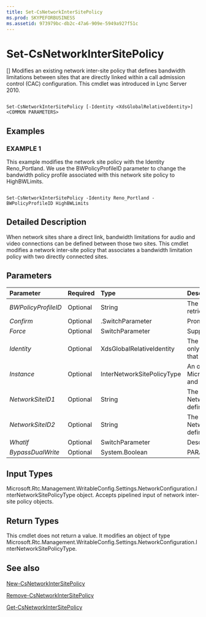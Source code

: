 ```yaml
---
title: Set-CsNetworkInterSitePolicy
ms.prod: SKYPEFORBUSINESS
ms.assetid: 973979bc-db2c-47a6-909e-5949a927f51c
---
```



# Set-CsNetworkInterSitePolicy
[]
Modifies an existing network inter-site policy that defines bandwidth limitations between sites that are directly linked within a call admission control (CAC) configuration. This cmdlet was introduced in Lync Server 2010.
  
    
    


```

Set-CsNetworkInterSitePolicy [-Identity <XdsGlobalRelativeIdentity>] <COMMON PARAMETERS>

```


## Examples


  
    
    

### EXAMPLE 1

This example modifies the network site policy with the Identity Reno_Portland. We use the BWPolicyProfileID parameter to change the bandwidth policy profile associated with this network site policy to HighBWLimits.
  
    
    

```

Set-CsNetworkInterSitePolicy -Identity Reno_Portland -BWPolicyProfileID HighBWLimits
```


## Detailed Description

When network sites share a direct link, bandwidth limitations for audio and video connections can be defined between those two sites. This cmdlet modifies a network inter-site policy that associates a bandwidth limitation policy with two directly connected sites.
  
    
    

## Parameters



|**Parameter**|**Required**|**Type**|**Description**|
|:-----|:-----|:-----|:-----|
| _BWPolicyProfileID_ <br/> |Optional  <br/> |String  <br/> |The Identity of the bandwidth policy profile that will define the limitations for this site policy. You can retrieve a list of available profiles by calling the **Get-CsNetworkBandwidthPolicyProfile** cmdlet. <br/> |
| _Confirm_ <br/> |Optional  <br/> |.SwitchParameter  <br/> |Prompts you for confirmation before executing the command.  <br/> |
| _Force_ <br/> |Optional  <br/> |SwitchParameter  <br/> |Suppresses any confirmation prompts that would otherwise be displayed before making changes.  <br/> |
| _Identity_ <br/> |Optional  <br/> |XdsGlobalRelativeIdentity  <br/> |The unique identifier of the network site policy you want to modify. Network site policies are created only at the global scope, so this identifier does not need to specify a scope. Instead, it contains a string that is a unique name that identifies that site policy.  <br/> |
| _Instance_ <br/> |Optional  <br/> |InterNetworkSitePolicyType  <br/> |An object reference to a site policy that has been modified in memory. This object must be of type Microsoft.Rtc.Management.WritableConfig.Settings.NetworkConfiguration.InterNetworkSitePolicyType, and can be retrieved by calling the **Get-CsNetworkInterSitePolicy** cmdlet. <br/> |
| _NetworkSiteID1_ <br/> |Optional  <br/> |String  <br/> |The Identity (NetworkSiteID) of one of the two sites associated with this policy. The combination of NetworkSiteID1 and NetworkSiteID2 must be unique (for example, you can't have two site policies defined that connect Reno and Portland).  <br/> |
| _NetworkSiteID2_ <br/> |Optional  <br/> |String  <br/> |The Identity (NetworkSiteID) of one of the two sites associated with this policy. The combination of NetworkSiteID1 and NetworkSiteID2 must be unique (for example, you can't have two site policies defined that connect Reno and Portland).  <br/> |
| _WhatIf_ <br/> |Optional  <br/> |SwitchParameter  <br/> |Describes what would happen if you executed the command without actually executing the command.  <br/> |
| _BypassDualWrite_ <br/> |Optional  <br/> |System.Boolean  <br/> |PARAMVALUE: $true | $false  <br/> |
   

## Input Types

Microsoft.Rtc.Management.WritableConfig.Settings.NetworkConfiguration.InterNetworkSitePolicyType object. Accepts pipelined input of network inter-site policy objects.
  
    
    

## Return Types

This cmdlet does not return a value. It modifies an object of type Microsoft.Rtc.Management.WritableConfig.Settings.NetworkConfiguration.InterNetworkSitePolicyType.
  
    
    

## See also


#### 


  
    
    
 [New-CsNetworkInterSitePolicy](new-csnetworkintersitepolicy.md)
  
    
    
 [Remove-CsNetworkInterSitePolicy](remove-csnetworkintersitepolicy.md)
  
    
    
 [Get-CsNetworkInterSitePolicy](get-csnetworkintersitepolicy.md)
